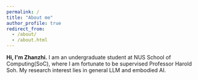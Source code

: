 ```yaml
---
permalink: /
title: "About me"
author_profile: true
redirect_from: 
  - /about/
  - /about.html
---
```

**Hi, I'm Zhanzhi.** I am an undergraduate student at NUS School of Computing(SoC), where I am fortunate to be supervised Professor Harold Soh. My research interest lies in general LLM and embodied AI.
